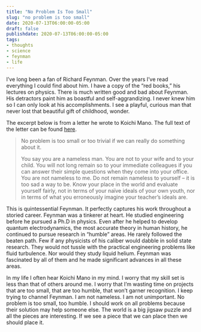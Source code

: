 ```yaml
---
title: "No Problem Is Too Small"
slug: "no problem is too small"
date: 2020-07-13T06:00:00-05:00
draft: false
publishdate: 2020-07-13T06:00:00-05:00
tags:
- thoughts
- science
- feynman
- life
---
```


I’ve long been a fan of Richard Feynman. Over the years I’ve read everything I could find about him. I have a copy of the “red books,” his lectures on physics. There is much written good and bad about Feynman. His detractors paint him as boastful and self-aggrandizing. I never knew him so I can only look at his accomplishments. I see a playful, curious man that never lost that beautiful gift of childhood, wonder.

The excerpt below is from a letter he wrote to Koichi Mano. The full text of the letter can be found [here][1].

>No problem is too small or too trivial if we can really do something about it.
>
>You say you are a nameless man. You are not to your wife and to your child. You will not long remain so to your immediate colleagues if you can answer their simple questions when they come into your office. You are not nameless to me. Do not remain nameless to yourself – it is too sad a way to be. Know your place in the world and evaluate yourself fairly, not in terms of your naïve ideals of your own youth, nor in terms of what you erroneously imagine your teacher’s ideals are.

This is quintessential Feynman. It perfectly captures his work throughout a storied career. Feynman was a tinkerer at heart. He studied engineering before he pursued a Ph.D in physics. Even after he helped to develop quantum electrodynamics, the most accurate theory in human history, he continued to pursue research in “humble” areas. He rarely followed the beaten path. Few if any physicists of his caliber would dabble in solid state research. They would not tussle with the practical engineering problems like fluid turbulence. Nor would they study liquid helium. Feynman was fascinated by all of them and he made significant advances in all these areas.

In my life I often hear Koichi Mano in my mind. I worry that my skill set is less than that of others around me. I worry that I’m wasting time on projects that are too small, that are too humble, that won’t garner recognition. I keep trying to channel Feynman. I am not nameless. I am not unimportant. No problem is too small, too humble. I should work on all problems because their solution may help someone else. The world is a big jigsaw puzzle and all the pieces are interesting. If we see a piece that we can place then we should place it.

[1]: https://lettersofnote.com/2015/10/23/do-not-remain-nameless-to-yourself/
